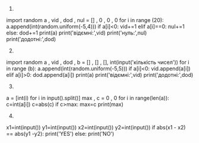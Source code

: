 1)
import random
a , vid , dod , nul = [] , 0 , 0 , 0
for i in range (20):
    a.append(int(random.uniform(-5,4)))
    if a[i]<0:
        vid+=1
    elif a[i]==0:
        nul+=1
    else:
        dod+=1
print(a)
print('відємні:',vid)
print('нуль:',nul)
print('додотні:',dod)


2)
import random
a , vid  , dod , b = [] , [] , [], int(input('кількість чисел'))
for i in range (b):
    a.append(int(random.uniform(-5,5)))
    if a[i]<0:
        vid.append(a[i])
    elif a[i]>0:
        dod.append(a[i])
print(a)
print('відємні:',vid)
print('додотні:',dod)


3)
a = [int(i) for i in input().split()]
max , c = 0 , 0
for i in range(len(a)):
    c=int(a[i])
    c=abs(c)
    if c>max:
        max=c
print(max)


4)
x1=int(input())
y1=int(input())
x2=int(input())
y2=int(input())
if abs(x1 - x2) == abs(y1 -y2):
    print('YES')
else:
    print('NO')
